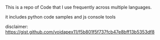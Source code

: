 This is a repo of Code that I use frequently across multiple languages.

it includes python code samples and js console tools

disclaimer: https://gist.github.com/voidapex11/f5b801f5f737fcb47e8bff13b5353df8
